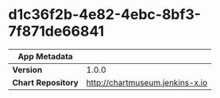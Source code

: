 # d1c36f2b-4e82-4ebc-8bf3-7f871de66841

|App Metadata||
|---|---|
| **Version** | 1.0.0 |
| **Chart Repository** | http://chartmuseum.jenkins-x.io |
